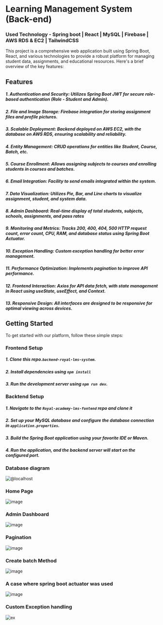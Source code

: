 # Learning Management System (Back-end)

### Used Technology -  Spring boot | React | MySQL | Firebase | AWS RDS & EC2 | TailwindCSS

This project is a comprehensive web application built using Spring Boot, React, and various technologies to provide a robust platform for managing student data, assignments, and educational resources. Here's a brief overview of the key features:

## Features
##### 1.  Authentication and Security: Utilizes Spring Boot JWT for secure role-based authentication (Role - Student and Admin).
##### 2. File and Image Storage: Firebase integration for storing assignment files and profile pictures.
##### 3. Scalable Deployment: Backend deployed on AWS EC2, with the database on AWS RDS, ensuring scalability and reliability.
##### 4. Entity Management: CRUD operations for entities like Student, Course, Batch, etc.
##### 5. Course Enrollment: Allows assigning subjects to courses and enrolling students in courses and batches.
##### 6. Email Integration: Facility to send emails integrated within the system.
##### 7. Data Visualization: Utilizes Pie, Bar, and Line charts to visualize assignment, student, and system data.
##### 8. Admin Dashboard: Real-time display of total students, subjects, schools, assignments, and pass rates
##### 9. Monitoring and Metrics: Tracks 200, 400, 404, 500 HTTP request count, error count, CPU, RAM, and database status using Spring Boot Actuator.
##### 10. Exception Handling: Custom exception handling for better error management.
##### 11. Performance Optimization: Implements pagination to improve API performance.
##### 12. Frontend Interaction: Axios for API data fetch, with state management in React using useState, useEffect, and Context.
##### 13. Responsive Design: All interfaces are designed to be responsive for optimal viewing across devices.

## Getting Started
To get started with our platform, follow these simple steps:
### Frontend Setup
##### 1. Clone this repo.`backend-royal-lms-system`.
##### 2. Install dependencies using `npm install`
##### 3. Run the development server using `npm run dev`.

### Backtend Setup
##### 1. Navigate to the `Royal-academy-lms-fontend` repo and clone it
##### 2. Set up your MySQL database and configure the database connection in `application.properties`.
##### 3. Build the Spring Boot application using your favorite IDE or Maven.
##### 4. Run the application, and the backend server will start on the configured port.


### Database diagram
![@localhost](https://github.com/LakshanChinthaka/backend-royal-lms-system/assets/115285758/189ab9f8-103f-4d34-bea0-66b69000d305)

### Home Page
![image](https://github.com/LakshanChinthaka/backend-royal-lms-system/assets/115285758/48670d4d-108d-44c8-b3c2-2c946272593f)

###  Admin Dashboard
![image](https://github.com/LakshanChinthaka/backend-royal-lms-system/assets/115285758/a6ff2a6c-0de4-4ea9-8db3-5d2b49f08e8f)

### Pagination
![image](https://github.com/LakshanChinthaka/backend-royal-lms-system/assets/115285758/3ced5327-19fc-4cdb-aac1-7fc8db1488bf)

### Create batch Method
![image](https://github.com/LakshanChinthaka/backend-royal-lms-system/assets/115285758/6c81f7b2-61c9-466e-aa29-8499983c0f1a)

### A case where spring boot actuator was used
![image](https://github.com/LakshanChinthaka/backend-royal-lms-system/assets/115285758/dda62664-e9e0-48e7-9567-fa84c10ff0e8)

### Custom Exception handling 
![ex](https://github.com/LakshanChinthaka/point-of-sale-system/assets/115285758/042ee44c-8732-4599-ab1b-24650a0c0fa7)

